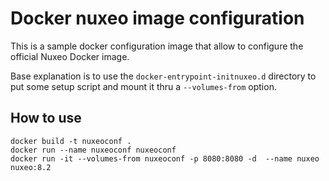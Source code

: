 # Docker nuxeo image configuration

This is a sample docker configuration image that allow to configure the official Nuxeo Docker image.

Base explanation is to use the `docker-entrypoint-initnuxeo.d` directory to put some setup script and mount it thru a `--volumes-from` option.

## How to use


    docker build -t nuxeoconf .
    docker run --name nuxeoconf nuxeoconf
    docker run -it --volumes-from nuxeoconf -p 8080:8080 -d  --name nuxeo nuxeo:8.2
